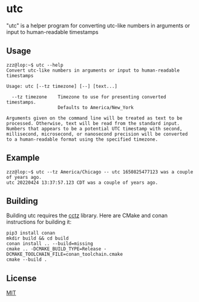 # utc

"utc" is a helper program for converting utc-like numbers in arguments or
input to human-readable timestamps

## Usage

```shell
zzz@lop:~$ utc --help
Convert utc-like numbers in arguments or input to human-readable timestamps

Usage: utc [--tz timezone] [--] [text...]

  --tz timezone    Timezone to use for presenting converted timestamps.
                   Defaults to America/New_York

Arguments given on the command line will be treated as text to be
processed. Otherwise, text will be read from the standard input.
Numbers that appears to be a potential UTC timestamp with second,
millisecond, microsecond, or nanosecond precision will be converted
to a human-readable format using the specified timezone.
```

## Example

```shell
zzz@lop:~$ utc --tz America/Chicago -- utc 1650825477123 was a couple of years ago.
utc 20220424 13:37:57.123 CDT was a couple of years ago.
```

## Building

Building utc requires the [cctz](https://github.com/google/cctz) library.
Here are CMake and conan instructions for building it:

```shell
pip3 install conan
mkdir build && cd build
conan install .. --build=missing
cmake .. -DCMAKE_BUILD_TYPE=Release -DCMAKE_TOOLCHAIN_FILE=conan_toolchain.cmake
cmake --build .
```

## License
[MIT](https://choosealicense.com/licenses/mit/)
